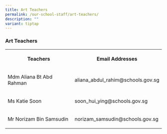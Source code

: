 ```yaml
---
title: Art Teachers
permalink: /our-school-staff/art-teachers/
description: ""
variant: tiptap
---
```

<h3>Art Teachers</h3><table><tbody><tr><th rowspan="1" colspan="1"><p>Teachers</p></th><th rowspan="1" colspan="1"><p>Email Addresses</p></th></tr><tr><td rowspan="1" colspan="1"><p>Mdm Aliana Bt Abd Rahman</p></td><td rowspan="1" colspan="1"><p>aliana_abdul_rahim@schools.gov.sg</p></td></tr><tr><td rowspan="1" colspan="1"><p>Ms Katie Soon</p></td><td rowspan="1" colspan="1"><p>soon_hui_ying@schools.gov.sg</p></td></tr><tr><td rowspan="1" colspan="1"><p>Mr Norizam Bin Samsudin</p></td><td rowspan="1" colspan="1"><p>norizam_samsudin@schools.gov.sg</p></td></tr></tbody></table><p></p>